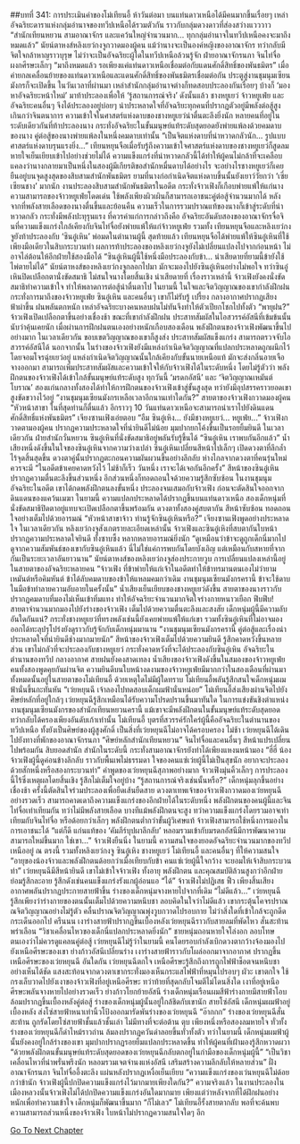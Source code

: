 ##บทที่ 341: การประเมินค่าของโม่เทียนอี้
ห้าวันต่อมา
บนแท่นดาวเหนือได้มีคนมากขึ้นเรื่อยๆ เหล่าอัจฉริยะดาราแห่งกลุ่มอำนาจของทวีปเหนือได้รวมตัวกัน ราวกับกลุ่มดวงดาวที่ส่องสว่างแวววาว
“สำนักเทียนหยวน สามอาณาจักร และแคว้นใหญ่จำนวนมาก... ทุกกลุ่มอำนาจในทวีปเหนือคงจะมาถึงหมดแล้ว”
นัยน์ตาหงส์หลิงเยว่กงจูกวาดมองผู้คน
แม้ว่านางจะเป็นองค์หญิงของอาณาจักร ทว่ากลับมีจิตใจกล้าหาญราวบุรุษ ไม่ว่าจะเป็นอัจฉริยะผู้ใดในทวีปเหนือล้วนรู้จัก
ฝ่ายอาณาจักรนภา
จินไท่จื่อผงกศีรษะเล็กๆ “มาถึงหมดแล้ว รอเพียงแค่แท่นดาวเหนือเชื่อมต่อกับแดนศักดิ์สิทธิ์ของพันธมิตร”
เมื่อค่ายกลเคลื่อนย้ายของแท่นดาวเหนือและแดนศักดิ์สิทธิ์ของพันธมิตรเชื่อมต่อกัน ประตูสู่งานชุมนุมเซียนมังกรก็จะเปิดขึ้น
ในวันเวลาที่ผ่านมา เหล่าสำนักกลุ่มอำนาจต่างก็ทดสอบประลองกันเรื่อยๆ
บ้างก็ ‘มองหาอัจฉริยะหน้าใหม่’ มาท้าประลองเพื่อให้ ‘รู้สถานการณ์จริง’
ดังนั้นแล้ว
ชางหยูเยว่ จ้าวหยูเฟ่ย และอัจฉริยะคนอื่นๆ จึงได้ประลองอยู่บ่อยๆ
น่าประหลาดใจที่อัจฉริยะทุกคนที่ปรากฏตัวอยู่มีพลังต่อสู้สูงเกินกว่าจินตนาการ
ความเข้าใจในศาสตร์แห่งดาบของชางหยูเยว่น่าตื่นตะลึงยิ่งนัก หลายคนที่อยู่ในระดับเดียวกันที่ท้าประลองนาง กระทั่งอัจฉริยะในขั้นมนุษย์แท้ระดับสุดยอดยังพ่ายแพ้ลงด้วยคมดาบของนาง
คู่ต่อสู้ของนางพ่ายแพ้ลงในหนึ่งคมดาบเท่านั้น
“เป็นจิตแห่งดาบที่น่าหวาดกลัวนัก... รูปแบบศาสตร์แห่งดาบรุนแรงยิ่ง...”
เทียนหยุนจือเมื่อรับรู้ถึงความเข้าใจศาสตร์แห่งดาบของชางหยูเยว่ก็สูดลมหายใจเย็นเยียบเข้าไปอย่างช่วยไม่ได้
ความแข็งแกร่งที่น่าหวาดกลัวนี้ได้ทำให้ผู้คนไม่กล้าที่จะเคลือบแคลงว่านางกลายมาเป็นหนึ่งในสองผู้มีเกียรติขอสำนักหมื่นดาบได้อย่างไร
จะอย่างไรชางหยูเยว่ก็เคยยืนอยู่บนจุดสูงสุดของสิบสามสำนักพันธมิตร ยามที่นางก่อกำเนิดจิตแห่งดาบขึ้นนั้นยังเยาว์วัยกว่า ‘เซี่ยเซียนชาง’ มากนัก
งานประลองสิบสามสำนักพันธมิตรในอดีต กระทั่งจ้าวเฟิงก็เกือบพ่ายแพ้ให้แก่นาง
ความสามารถของจ้าวหยูเฟ่ยโดดเด่น ใช้พลังเพียงผิวเผินก็สามารถเอาชนะคู่ต่อสู้จำนวนมากได้
หลังจากที่พลังสายเลือดของนางตื่นขึ้นและย้อนคืน ความเร็วในการรวมปราณแท้ของนางก็เข้าสู่ระดับที่น่าหวาดกลัว กระทั่งมีพลังปะทุรุนแรง
ที่ควรค่าแก่การกล่าวถึงคือ อัจฉริยะอันดับสองของอาณาจักรจื่อจินที่ความแข็งแกร่งใกล้เคียงกับจินไท่จื่อยังพ่ายแพ้ให้แก่จ้าวหยูเฟ่ย
รวมทั้ง
เทียนหยุนจือและหลิงเยว่กงจูยังท้าประลองกับ ‘ซินอู๋เหิน’ พ่อมดในตำนานผู้นี้
สุดท้ายแล้ว เทียนหยุนจือได้พ่ายแพ้ให้ซินอู๋เหินที่ใช้เพียงมือเดียวในสิบกระบวนท่า
ผลการท้าประลองของหลิงเยว่กงจูยังไม่เปลี่ยนแปลงไปจากก่อนหน้า ไม่อาจไล่ต้อนให้อีกฝ่ายใช้สองมือได้
“ซินอู๋เหินผู้นี้ใช้หนึ่งมือประลองกับข้า... น่าเสียดายที่ยามนี้ข้ายังใช้ไพ่ตายไม่ได้”
นัยน์ตาหงส์ของหลิงเยว่กงจูกลอกไปมา มักจะมองไปยังซินอู๋เหินอย่างไม่พอใจ
ทว่าซินอู๋เหินปิดเปลือกตานั่งขัดสมาธิ ไม่สนใจนางโดยสิ้นเชิง
น่าเสียดายที่
เรื่องราวเหล่านี้ จ้าวเฟิงยังคงนั่งขัดสมาธิทำความเข้าใจ ทำให้พลาดการต่อสู้น่าตื่นตาไป
ในยามนี้ ในใจและจิตวิญญาณของเขากำลังฝึกฝน กระทั่งการมาถึงของจ้าวหยูเฟ่ย ซินอู๋เหิน และคนอื่นๆ เขาก็ไม่รับรู้
เปรี้ยง
กลางอากาศปรากฏเสียงฟ้าผ่าขึ้น ฝนพลันตกหนัก
เหล่าอัจฉริยะบางคนหลบฝนไม่ทันจึงทำให้ตัวเปียกโชกไปทั้งตัว
“พายุฝน?”
จ้าวเฟิงเปิดเปลือกตาขึ้นอย่างเชื่องช้า ขณะที่เขากำลังฝึกฝน ประสาทสัมผัสในไอสวรรค์อัสนีที่เข้มข้นนั้นนับว่าคุ้นเคยนัก
เมื่อผ่านการฝึกฝนตนเองอย่างหนักเกือบสองเดือน พลังฝึกตนของจ้าวเฟิงพัฒนาขึ้นไปอย่างมาก
ในเวลาเดียวกัน ขอบเขตวิญญาณของเขาก็สูงส่ง ประสาทสัมผัสแข็งแกร่ง สามารถตรวจจับไอสวรรค์อัสนีได้
นอกจากนั้น ในร่างของจ้าวเฟิงยังมีแหล่งกำเนิดจิตวิญญาณที่แปลกประหลาดถูกผนึกไว้โดยจอมโจรฉุ่ยเยว่อยู่
แหล่งกำเนิดจิตวิญญาณนั้นใกล้เคียงกับขั้นนายเหนือแท้ มักจะส่งกลิ่นอายเจือจางออกมา สามารถเพิ่มประสาทสัมผัสและความเข้าใจให้กับจ้าวเฟิงได้ในระดับหนึ่ง
โดยไม่รู้ตัวว่า
พลังฝึกตนของจ้าวเฟิงได้เข้าใกล้ขั้นมนุษย์แท้ระดับสูง
ทุกวันนี้ ‘มรดกอัสนี’ และ ‘จิตวิญญาณเหมันต์โบราณ’ สองแก่นกลางทั้งสองได้ทำให้การฝึกตนของจ้าวเฟิงเข้าสู่ขั้นสูงสุด ทว่ายังมีอุปสรรคราวยอดเขาสูงขัดขวางไว้อยู่
“งานชุมนุมเซียนมังกรเหลือเวลาอีกนานเท่าใดกัน?”
สายตาของจ้าวเฟิงกวาดมองผู้คน
“หัวหน้าสาขา ในที่สุดท่านก็ตื่นแล้ว อีกราวๆ 10 วันแท่นดาวเหนือจะสามารถนำเราไปยังดินแดนศักดิ์สิทธิ์แห่งพันธมิตร”
เจียงซานเฟิงเอ่ยตอบ
“อืม ซินอู๋เหิง... ยังมีชางหยูเยว่... หยูเฟ่ย...”
จ้าวเฟิงกวาดตามองผู้คน ปรากฏความประหลาดใจที่น่ายินดีไม่น้อย มุมปากยกโค้งขึ้นเป็นรอยยิ้มยินดี
ในเวลาเดียวกัน
ฝ่ายสำนักวั่นหยวน ซินอู๋เหินที่นั่งขัดสมาธิอยู่พลันรับรู้ขึ้นได้
“ซินอู๋เหิน เราพบกันอีกแล้ว”
น้ำเสียงหนึ่งดังขึ้นในใจของซินอู๋เหินจากความว่างเปล่า
ซินอู๋เหินเปลี่ยนสีหน้าไปเล็กๆ เปิดดวงตาที่ลึกล้ำไร้จุดสิ้นสุดขึ้น
ดวงตาคู่นั้นปรากฏตะกอนความผันผวนขึ้นอย่างลึกลับ ห่างไกลจากดวงตาที่คนรุ่นใหม่ควรจะมี
“ในอดีตข้าเคยคาดหวังไว้ ไม่ช้าก็เร็ว วันหนึ่ง เราจะได้เจอกันอีกครั้ง”
สีหน้าของซินอู๋เหินปรากฏความตื่นตะลึงขึ้นส่วนหนึ่ง อีกส่วนหนึ่งก็ทอดถอนใจด้วยความรู้สึกซับซ้อน
ในงานชุมนุมอัจฉริยะในอดีต เขาได้กดพลังฝึกตนลงขั้นหนึ่ง ประลองจนเสมอกับจ้าวเฟิง ก่อนจะตัดสินใจออกจากดินแดนของแคว้นเมฆา
ในยามนี้
ความแปลกประหลาดได้ปรากฏขึ้นบนแท่นดาวเหนือ
สองเด็กหนุ่มที่นั่งขัดสมาธิปิดตาอยู่แทบจะเปิดเปลือกตาขึ้นพร้อมกัน ดวงตาทั้งสองคู่สบตากัน สีหน้าซับซ้อน ทอดถอนใจอย่างเต็มไปด้วยอารมณ์
“หัวหน้าสาขาจ้าว ท่านรู้จักซินอู๋เหินหรือ?”
เจียงซานเฟิงพูดอย่างประหลาดใจ
ในเวลาเดียวกัน
หลิงเยว่กงจูสังเกตรายละเอียดเหล่านั้น จ้าวเฟิงและซินอู๋เหิงที่สบตากันใบหน้าปรากฏความประหลาดใจยินดี ทั้งซาบซึ้ง หลากหลายอารมณ์ยิ่งนัก
“ดูเหมือนว่าข้าจะดูถูกเด็กนี่มากไป ดูจากความสัมพันธ์ของเขากับซินอู๋เหินแล้ว นี่ไม่ใช่แค่การพบกันโดยบังเอิญ แต่เหมือนกับสหายที่จากกันเป็นระยะเวลาอันยาวนาน”
นัยน์ตาหงส์ของหลิงเยว่กงจูส่องประกายวูบ
การเปลี่ยนแปลงเหล่านี้อยู่ในสายตาของอัจฉริยะหลายคน
“จ้าวเฟิง ที่ข้าพ่ายให้แก่เจ้าในอดีตทำให้ข้าทรมานตนเองไม่ว่ายามเหมันต์หรือคิมหันต์ ข้าได้ลับคมดาบของข้าให้แหลมคมกว่าเดิม งานชุมนุมเซียนมังกรครานี้ ข้าจะใช้ดาบในมือข้าทำลายความอับอายในครั้งนั้น”
น้ำเสียงเย็นเยียบของชางหยูเยว่ดังขึ้น
สายตาของนางราวกับปรากฏคมดาบที่มองไม่เห็นเข้าทิ่มแทง ทำให้อัจฉริยะจำนวนมากจิตใจร่างกายหนาวเยือก
ฟึบฟึบ!
สายตาจำนวนมากมองไปยังร่างของจ้าวเฟิง เต็มไปด้วยความตื่นตะลึงและสงสัย
เด็กหนุ่มผู้นี้มีความลับอันใดกันแน่? กระทั่งชางหยูเยว่ที่ทรงพลังเช่นนี้ยังเคยพ่ายแพ้ให้แก่เขา รวมทั้งซินอู๋เหินที่ไม่อาจมองออกได้ทะลุปรุโปร่งยังดูราวกับรู้จักกับเด็กหนุ่มมานาน
“งานชุมนุมเซียนมังกรครานี้ คู่ต่อสู้และเรื่องน่าประหลาดใจที่น่ายินดีช่างมากมายนัก”
สีหน้าของจ้าวเฟิงเต็มไปด้วยความยินดี รู้สึกคาดหวังขึ้นหลายส่วน
เขาไม่กลัวที่จะประลองกับชางหยูเยว่ กระทั่งคาดหวังที่จะได้ประลองกับซินอู๋เหิน อัจฉริยะในตำนานของทวีป
กลางอากาศ สายฝนยังคงสาดเทลง
น้ำเสียงของจ้าวเฟิงดังขึ้นในสมองของจ้าวหยูเฟ่ย คนทั้งสองพูดคุยกันผ่านจิต
ความยินดีบนใบหน้างดงามของจ้าวหยูเฟ่ยมีมากกว่าในสองเดือนที่ผ่านมา
ทั้งหมดนั้นอยู่ในสายตาของโม่เทียนอี้
ด้วยเหตุใดไม่มีผู้ใดทราบ โม่เทียนอี้พลันรู้สึกสนใจเด็กหนุ่มผมฟ้านั่นขึ้นกะทันหัน
“เว่ยหยุนฉี เจ้าลองไปทดสอบเด็กผมฟ้านั่นหน่อย”
โม่เทียนอี้ส่งเสียงผ่านจิตไปยังศิษย์หลักที่อยู่ใกล้ๆ
เว่ยหยุนฉีรู้สึกเหมือนได้รับความโปรดปรานขึ้นมาทันใด
ในการแข่งขันชิงตำแหน่งงานชุมนุมเซียนมังกรของสำนักเทียนหยวนครานี้ แม้เขาจะมีพลังฝึกตนในขั้นมนุษย์แท้ระดับสุดยอด ทว่ากลับได้ครองเพียงอันดับเก้าเท่านั้น
โม่เทียนอี้ บุตรที่สวรรค์รักใคร่ผู้นี้คืออัจฉริยะในตำนานของทวีปเหนือ ทั้งยังเป็นศิษย์ของผู้สูงศักดิ์ เป็นสิ่งที่เว่ยหยุนฉีไม่อาจได้ครอบครอง
ไม่ช้า
เว่ยหยุนฉีได้เดินไปยังทางที่พักของอาณาจักรนภา
“ศิษย์หลักสำนักเทียนหยวน”
จินไท่จื่อและคนอื่นๆ สีหน้าแปรเปลี่ยนไปพร้อมกัน
สิบยอดสำนัก สำนักในระดับนี้ กระทั่งสามอาณาจักรยังทำได้เพียงแหงนหน้ามอง
“ฮี่ฮี่ น้องจ้าวเฟิงผู้นี้ดูค่อนข้างลึกลับ ราวกับพื้นเพไม่ธรรมดา ใจของคนแซ่เว่ยผู้นี้ไม่เป็นสุขนัก อยากจะประลองด้วยสักหนึ่งหรือสองกระบวนท่า”
คำพูดของเว่ยหยุนฉีสุภาพอย่างมาก
จ้าวเฟิงมุ่นคิ้วเล็กๆ การประลองนี้ไร้ซึ่งเหตุผลโดยสิ้นเชิง รู้สึกไม่เต็มใจอยู่บ้าง
“รู้สถานการณ์จริงเช่นนั้นหรือ?”
เด็กหนุ่มลุกขึ้นอย่างเชื่องช้า ครั้งนี้ตัดสินใจร่วมประลองเพื่อยืดเส้นยืดสาย
ดวงตาเทพเจ้าของจ้าวเฟิงกวาดมองเว่ยหยุนฉีอย่างรวดเร็ว สามารถคาดเดาถึงความแข็งแกร่งของอีกฝ่ายได้ในระดับหนึ่ง
พลังฝึกตนของคนผู้นี้และจินไท่จื่อเท่าเทียมกัน ทว่าไม่มีพลังสายเลือด บางทีแม้พลังฝึกตนจะสูง ทว่าความแข็งแกร่งโดยรวมอาจเท่าเทียมกับจินไท่จื่อ หรือด้อยกว่าเล็กๆ
พลังฝึกตนต่ำกว่าขั้นผู้วิเศษแท้ จ้าวเฟิงสามารถใช้หนึ่งการมองในการเอาชนะได้
“แต่ก็ดี แก่นแท้ของ ‘คัมภีร์บุปผาลึกลับ’ หลอมรวมเข้ากับมรดกอัสนีมีการพัฒนาความสามารถใหม่ขึ้นมาก ใช่เขา...”
จ้าวเฟิงยืนนิ่ง
ในยามนี้
ความสนใจของยอดอัจฉริยะจำนวนมากของทวีปเหนืออยู่ ณ ตรงนี้ รวมทั้งหลิงเยว่กงจู ซินอู๋เหิง ชางหยูเยว่ โม่เทียนอี้ และคนอื่นๆ ที่ให้ความสนใจ
“อายุของน้องจ้าวและพลังฝึกตนด้อยกว่าเมื่อเทียบกับข้า คนแซ่เว่ยผู้นี้ใจกว้าง จะยอมให้เจ้าสิบกระบวนท่า”
เว่ยหยุนฉีมีสีหน้ายินดี
เขาไม่เข้าใจจ้าวเฟิง ทั้งอายุ พลังฝึกตน และคุณสมบัติล้วนสูงกว่าอีกฝ่าย ย่อมรู้สึกละอาย รู้สึกดังเช่นคนแข็งแกร่งรังแกผู้อ่อนแอ
“ได้”
จ้าวเฟิงไม่ปฏิเสธ
ฟิ้ว
เพียงสิ้นเสียง อากาศพลันปรากฏประกายสายฟ้าขึ้น ร่างของเด็กหนุ่มจางหายไปจากที่เดิม
“ไม่ดีแล้ว...”
เว่ยหยุนฉีรู้สึกเพียงว่าร่างกายของตนนั้นเต็มไปด้วยความหนึบชา ลอบคิดในใจว่าไม่ดีแล้ว
เขากระตุ้นโคจรปราณณจิตวิญญาณอย่างไม่รู้ตัว คลื่นปราณจิตวิญญาณพุ่งวูบกวาดไปรอบกาย ไม่ว่าสิ่งใดที่เข้าใกล้จะถูกดีดกระเด็นออกไป
ครืนนน
เงาร่างสายฟ้าปรากฏขึ้นเบื้องหลังเว่ยหยุนฉีราวกับสายลมที่พัดไหว สั่นสะท้านพร่าเลือน
“วิชาเคลื่อนไหวของเด็กนี่แปลกประหลาดยิ่งนัก”
ชายหนุ่มถอนหายใจโล่งอก ลอบโทษตนเองว่าไม่ควรดูแคลนคู่ต่อสู้
เว่ยหยุนฉีไม่รู้ว่าในยามนี้ คนโดยรอบกำลังเบิกดวงตากว้างจ้องมองไปยังเหนือศีรษะของเขา
ย่างก้าวอัสนีเปลี่ยนร่าง
เงาร่างสายฟ้าราวกับโผล่ออกมาจากอากาศ ปรากฏขึ้นเหนือศีรษะของเว่ยหยุนฉี
อันใดกัน
เว่ยหยุนฉีตกใจ เหนือศีรษะรู้สึกถึงการถูกไฟฟ้าช็อตจนหนึบชาอย่างเห็นได้ชัด แสงสะท้อนจากดวงตาเขากระทั่งมองเห็นกระแสไฟฟ้าที่หมุนไปรอบๆ
ผัวะ
เขาตกใจ ใช้กรงเล็บวาดไปยังเงาของจ้าวเฟิงที่อยู่เหนือศีรษะ
ทว่าท้ายที่สุดกลับโจมตีไม่โดนสิ่งใด เงาที่อยู่เหนือศีรษะพลันจางหายไปอย่างรวดเร็ว
ย่างก้าวโยกย้ายอัสนี
ร่างเด็กหนุ่มเรือนผมสีฟ้าร่างกายมีสายฟ้าโอบล้อมปรากฏขึ้นเบื้องหลังคู่ต่อสู้
ร่างของเด็กหนุ่มผู้นั้นอยู่ใกล้ชิดกับเขานัก
สายโซ่อัสนี
เด็กหนุ่มผมฟ้าอยู่เบื้องหลัง ส่งโซ่สายฟ้าหนาเท่านิ้วโป้งออกมารัดพันร่างของเว่ยหยุนฉี
“อ๊ากกก”
ร่างของเว่ยหยุนฉีสั่นสะท้าน ถูกรัดโดยโซ่สายฟ้าชั้นแล้วชั้นเล่า ไม่มีทางที่จะต่อต้าน
ตุบ
เพียงหนึ่งหรือสองลมหายใจ ทั่วทั้งร่างของเว่ยหยุนฉีก็ดำไหม้ราวถ่าน ล้มลงปรากฏควันดำลอยขึ้นทั่วทั้งตัว
ทว่าในยามนี้
เด็กหนุ่มผมฟ้าผู้นั้นยังคงอยู่ใกล้ร่างของเขา มุมปากปรากฏรอยยิ้มแปลกประหลาดขึ้น ทำให้ผู้คนที่เฝ้ามองรู้สึกหวาดผวา
“ด้วยพลังฝึกตนขั้นมนุษย์แท้ระดับสุดยอดของเว่ยหยุนฉีกลับตกอยู่ในกำมือของเด็กหนุ่มผู้นี้”
“เป็นวิชาเคลื่อนไหวที่น่าพรั่นพรึงนัก หลอมรวมเจตจำนงแห่งอัสนี เสริมสร้างความลึกลับให้หลายส่วน”
ฝั่งอาณาจักรนภา จินไท่จื่ออึ้งตะลึง แผ่นหลังปรากฏเหงื่อเย็นเยียบ “ความแข็งแกร่งของเว่นหยุนฉีไม่ด้อยกว่าข้านัก จ้าวเฟิงผู้นี้ปกปิดความแข็งแกร่งไว้มากมายเพียงใดกัน?”
ความจริงแล้ว ในงานประลองในเมืองหลวงนั้นจ้าวเฟิงไม่ได้ปกปิดความแข็งแกร่งอันใดมากมาย
เพียงแต่ว่าหลังจากที่ได้ฝึกฝนอย่างหนักเพื่อทำความเข้าใจ เด็กหนุ่มก็พัฒนาขึ้นมาก
“ก็ไม่เลว”
โม่เทียนอี้รั้งสายตากลับ พอที่จะค้นพบความสามารถส่วนหนึ่งของจ้าวเฟิง ใบหน้าไม่ปรากฏความสนใจใดๆ อีก


[Go To Next Chapter]( ./121.md)